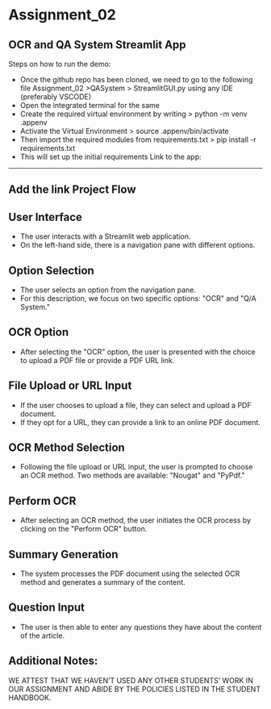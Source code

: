 # Assignment_02

OCR and QA System Streamlit App
---------------
Steps on how to run the demo:
* Once the github repo has been cloned, we need to go to the following file Assignment_02 >QASystem > StreamlitGUI.py using any IDE (preferably VSCODE)
* Open the integrated terminal for the same
* Create the required virtual environment by writing > python -m venv .appenv
* Activate the Virtual Environment > source .appenv/bin/activate
* Then import the required modules from requirements.txt > pip install -r requirements.txt
* This will set up the initial requirements
Link to the app:
-----------------
Add the link
Project Flow
-----------------
## User Interface

- The user interacts with a Streamlit web application.
- On the left-hand side, there is a navigation pane with different options.

## Option Selection

- The user selects an option from the navigation pane.
- For this description, we focus on two specific options: "OCR" and "Q/A System."

## OCR Option

- After selecting the "OCR" option, the user is presented with the choice to upload a PDF file or provide a PDF URL link.

## File Upload or URL Input

- If the user chooses to upload a file, they can select and upload a PDF document.
- If they opt for a URL, they can provide a link to an online PDF document.

## OCR Method Selection

- Following the file upload or URL input, the user is prompted to choose an OCR method. Two methods are available: "Nougat" and "PyPdf."

## Perform OCR

- After selecting an OCR method, the user initiates the OCR process by clicking on the "Perform OCR" button.

## Summary Generation

- The system processes the PDF document using the selected OCR method and generates a summary of the content.

## Question Input

- The user is then able to enter any questions they have about the content of the article.


Additional Notes:
---------------
WE ATTEST THAT WE HAVEN’T USED ANY OTHER STUDENTS’ WORK IN OUR ASSIGNMENT AND ABIDE BY THE POLICIES LISTED IN THE STUDENT HANDBOOK.
